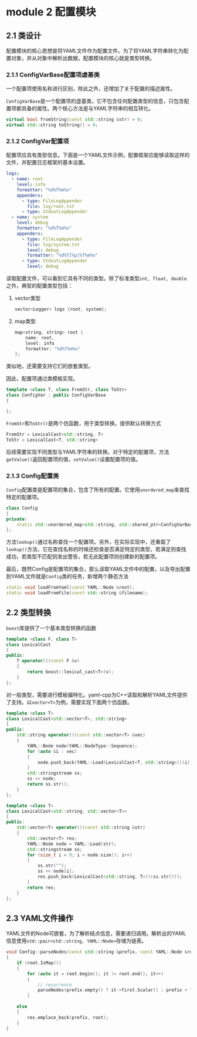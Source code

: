 # module 2 配置模块

## 2.1 类设计

配置模块的核心思想是将YAML文件作为配置文件。为了将YAML字符串转化为配置对象，并从对象中解析出数据，配置模块的核心就是类型转换。

### 2.1.1 ConfigVarBase配置项虚基类

一个配置项使用名称进行区别，除此之外，还增加了关于配置的描述属性。

`ConfigVarBase`是一个配置项的虚基类，它不包含任何配置类型的信息，只包含配置项都具备的属性。两个核心方法是与YAML字符串的相互转化。
``` cpp
virtual bool fromString(const std::string &str) = 0;
virtual std::string toString() = 0;
```

### 2.1.2 ConfigVar配置项

配置项应具有类型信息。下面是一个YAML文件示例，配置框架应能够读取这样的文件，并配置日志框架的基本设置。

``` yml
logs:
  - name: root
    level: info
    formatter: "%d%T%m%n"
    appenders:
      - type: FileLogAppender
        file: log/root.txt
      - type: StdoutLogAppender
  - name: system
    level: debug
    formatter: "%d%T%m%n"
    appenders:
      - type: FileLogAppender
        file: log/system.txt
        level: debug
        formatter: "%d%T[%p]%T%m%n"
      - type: StdoutLogAppender
        level: debug
```

读取配置文件，可以看到它具有不同的类型。除了标准类型`int, float, double`之外，典型的配置类型包括：

1. vector类型

    ``` cpp
    vector<Logger> logs {root, system};
    ```    

2. map类型

    ``` cpp
    map<string, string> root {
        name: root,
        level: info
        formatter: "%d%T%m%n"
    };
    ```

类似地，还需要支持它们的嵌套类型。

因此，配置项通过类模板实现。
``` cpp
template <class T, class FromStr, class ToStr>
class ConfigVar : public ConfigVarBase
{

};
```

`FromStr`和`ToStr()`是两个仿函数，用于类型转换。提供默认转换方式
``` cpp
FromStr = LexicalCast<std::string, T>
ToStr = LexicalCast<T, std::string>
```

后续需要实现不同类型与YAML字符串的转换。对于特定的配置项，方法`getValue()`返回配置项的值，`setValue()`设置配置项的值。

### 2.1.3 Config配置类

`Config`配置类是配置项的集合，包含了所有的配置。它使用`unordered_map`来查找特定的配置项。

``` cpp
class Config
{
private:
    static std::unordered_map<std::string, std::shared_ptr<ConfigVarBase>> s_datas;
};
```

方法`lookup()`通过名称查找一个配置项。另外，在实际实现中，还重载了`lookup()`方法，它在查找名称的时候还检查是否满足特定的类型，若满足则查找成功，若类型不匹配则发出警告，若无此配置项则创建新的配置项。

最后，既然Config是配置项的集合，那么读取YAML文件中的配置，以及导出配置到YAML文件就是`Config`类的任务，新增两个静态方法
``` cpp
static void loadFromYaml(const YAML::Node &root);
static void loadFromFile(const std::string &filename);
```

## 2.2 类型转换

`boost`库提供了一个基本类型转换的函数
``` cpp
template <class F, class T>
class LexicalCast
{
public:
    T operator()(const F &v)
    {
        return boost::lexical_cast<T>(v);
    }
};
```

对一般类型，需要进行模板偏特化。yaml-cpp为C++读取和解析YAML文件提供了支持。以`vector<T>`为例，需要实现下面两个仿函数。
``` cpp
template <class T>
class LexicalCast<std::vector<T>, std::string>
{
public:
    std::string operator()(const std::vector<T> &vec)
    {
        YAML::Node node(YAML::NodeType::Sequence);
        for (auto &i : vec)
        {
            node.push_back(YAML::Load(LexicalCast<T, std::string>()(i)));
        }
        std::stringstream ss;
        ss << node;
        return ss.str();
    }
};

template <class T>
class LexicalCast<std::string, std::vector<T>>
{
public:
    std::vector<T> operator()(const std::string &str)
    {
        std::vector<T> res;
        YAML::Node node = YAML::Load(str);
        std::stringstream ss;
        for (size_t i = 0; i < node.size(); i++)
        {
            ss.str("");
            ss << node[i];
            res.push_back(LexicalCast<std::string, T>()(ss.str()));
        }
        return res;
    }
};
```

## 2.3 YAML文件操作

YAML文件的Node可嵌套，为了解析结点信息，需要递归调用。解析出的YAML信息使用`std::pair<std::string, YAML::Node>`存储为链表。

``` cpp
void Config::parseNodes(const std::string &prefix, const YAML::Node &root, std::list<std::pair<std::string, YAML::Node>> &res)
{
    if (root.IsMap())
    {
        for (auto it = root.begin(); it != root.end(); it++)
        {
            // recurrence
            parseNodes(prefix.empty() ? it->first.Scalar() : prefix + "." + it->first.Scalar(), it->second, res);
        }
  
    else
    {
        res.emplace_back(prefix, root);
    }
}
```
